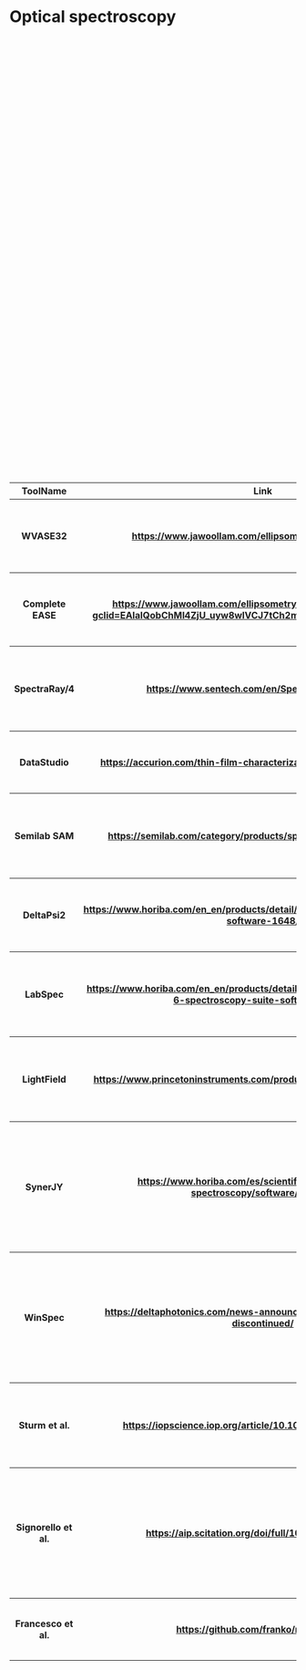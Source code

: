# Optical spectroscopy<br>
<table style="width:100%"><br>
<tr><br>
<th>ToolName</th><br>
<th>Link</th><br>
<th>License</th><br>
<th>Importance</th><br>
<th>Description</th><br>
<th>Category</th><br>
<th>Python?</th><br>
<th>Matlab?</th><br>
<th>R?</th><br>
<th>C/C++?</th><br>
<th>OtherLanguage?</th><br>
<th>VersionToStartWith</th><br>
<th>SupportedOS</th><br>
<th>MostImportantUserInterfaceStyle</th><br>
<th>Dependencies</th><br>
<th>Visualization</th><br>
</tr><br>
<tr><br>
<th>WVASE32</th><th><a href="https://www.jawoollam.com/ellipsometry-software/wvase " target="_top">https://www.jawoollam.com/ellipsometry-software/wvase </a></th><th>closed</th><th>1</th><th>Analysis and measurement tool for ellipsometers from J.A. Woollam</th><th>Acquisition, Analysis</th><th></th><th></th><th></th><th></th><th>?</th><th>n/a</th><th>Win</th><th>GUI</th><th>?</th><th>GUI</th></tr><br>
<tr><br>
<th>Complete EASE</th><th><a href="https://www.jawoollam.com/ellipsometry-software/completeease?gclid=EAIaIQobChMI4ZjU_uyw8wIVCJ7tCh2msgLuEAAYAyAAEgJfNPD_BwE " target="_top">https://www.jawoollam.com/ellipsometry-software/completeease?gclid=EAIaIQobChMI4ZjU_uyw8wIVCJ7tCh2msgLuEAAYAyAAEgJfNPD_BwE </a></th><th>closed</th><th>1</th><th>Analysis and measurement tool for ellipsometers from J.A. Woollam</th><th>Acquisition, Analysis</th><th></th><th></th><th></th><th></th><th>Java (no interface)</th><th>n/a</th><th>Win, Linux, MacOS ?</th><th>GUI</th><th>?</th><th>GUI</th></tr><br>
<tr><br>
<th>SpectraRay/4</th><th><a href="https://www.sentech.com/en/SpectraRay-4__2309/ " target="_top">https://www.sentech.com/en/SpectraRay-4__2309/ </a></th><th>closed</th><th>1</th><th>Analysis and measurement tool for ellipsometers from Sentech optics (Ellipometry)   </th><th>Acquisition, Analysis</th><th></th><th></th><th></th><th></th><th>?</th><th>n/a</th><th>Win</th><th>GUI</th><th>?</th><th>GUI</th></tr><br>
<tr><br>
<th>DataStudio</th><th><a href="https://accurion.com/thin-film-characterization/products/nanofilm-ep4 " target="_top">https://accurion.com/thin-film-characterization/products/nanofilm-ep4 </a></th><th>closed</th><th>1</th><th>nalysis and measurement tool for ellipsometers from Accurion</th><th>Acquisition, Analysis</th><th></th><th></th><th></th><th></th><th>LabView (but Python interface available)</th><th>n/a</th><th>Win</th><th>GUI</th><th>?</th><th>GUI</th></tr><br>
<tr><br>
<th>Semilab SAM</th><th><a href="https://semilab.com/category/products/spectroscopic-reflectometry " target="_top">https://semilab.com/category/products/spectroscopic-reflectometry </a></th><th>closed</th><th>1</th><th>Analysis and measurement tool for ellipsometers from Semilab optics (Ellipometry)</th><th>Acquisition, Analysis</th><th></th><th></th><th></th><th></th><th>?</th><th>n/a</th><th>Win</th><th>GUI</th><th>?</th><th>GUI</th></tr><br>
<tr><br>
<th>DeltaPsi2</th><th><a href="https://www.horiba.com/en_en/products/detail/action/show/Product/deltapsi2-software-1648/ " target="_top">https://www.horiba.com/en_en/products/detail/action/show/Product/deltapsi2-software-1648/ </a></th><th>closed</th><th>1</th><th>Analysis and measurement tool for ellipsometers from Horiba Jobin</th><th>Acquisition, Analysis</th><th></th><th></th><th></th><th></th><th>?</th><th>n/a</th><th>Win</th><th>GUI</th><th>?</th><th>GUI</th></tr><br>
<tr><br>
<th>LabSpec</th><th><a href="https://www.horiba.com/en_en/products/detail/action/show/Product/labspec-6-spectroscopy-suite-software-1843/ " target="_top">https://www.horiba.com/en_en/products/detail/action/show/Product/labspec-6-spectroscopy-suite-software-1843/ </a></th><th>closed</th><th>1</th><th>Aquisition and analysis tool for Rama setups from Horiba Jobin Yvon optics (Raman)</th><th>Acquisition, Analysis</th><th></th><th></th><th></th><th></th><th>?</th><th>n/a</th><th>Win</th><th>GUI</th><th>?</th><th>GUI</th></tr><br>
<tr><br>
<th>LightField</th><th><a href="https://www.princetoninstruments.com/products/software-family/lightfield" target="_top">https://www.princetoninstruments.com/products/software-family/lightfield</a></th><th>closed</th><th>1</th><th>Aquisition and analysis tool for CCDs and spectrometer from Princeton Instruments</th><th>Acquisition, Analysis</th><th></th><th></th><th></th><th></th><th>?</th><th>n/a</th><th>Win</th><th>GUI, Scripting</th><th>?</th><th>GUI</th></tr><br>
<tr><br>
<th>SynerJY</th><th><a href="https://www.horiba.com/es/scientific/products/optical-spectroscopy/software/synerjy/ " target="_top">https://www.horiba.com/es/scientific/products/optical-spectroscopy/software/synerjy/ </a></th><th>closed</th><th>2</th><th>Acquisition and analysis tool for CCDs and spectrometer from Horiba Jobin Yvon optics (PL, Reflection Transmission, Raman)</th><th>Acquisition, Analysis</th><th></th><th></th><th></th><th></th><th>?</th><th>n/a</th><th>Win</th><th>GUI</th><th>?</th><th>GUI</th></tr><br>
<tr><br>
<th>WinSpec</th><th><a href="https://deltaphotonics.com/news-announcements/winview-winspec-discontinued/ " target="_top">https://deltaphotonics.com/news-announcements/winview-winspec-discontinued/ </a></th><th>closed, discontinued</th><th>2</th><th>Aquisition and analysis tool for CCDs and spectrometer from Princeton Instruments optics (PL, Reflection Transmission, Raman)</th><th>Acquisition, Analysis</th><th></th><th></th><th></th><th></th><th>?</th><th>n/a</th><th>Win</th><th>GUI</th><th>?</th><th>GUI</th></tr><br>
<tr><br>
<th>Sturm et al.</th><th><a href="https://iopscience.iop.org/article/10.1088/1367-2630/ab99df " target="_top">https://iopscience.iop.org/article/10.1088/1367-2630/ab99df </a></th><th>n/a</th><th>3</th><th>Exemplar work how ellipsometry data are nowadays analyzed in the literature</th><th>Analysis</th><th></th><th></th><th></th><th></th><th>Julia, others</th><th>n/a</th><th>?</th><th>Scripting</th><th>?</th><th>?</th></tr><br>
<tr><br>
<th>Signorello et al.</th><th><a href="https://aip.scitation.org/doi/full/10.1063/1.4983573 " target="_top">https://aip.scitation.org/doi/full/10.1063/1.4983573 </a></th><th>n/a</th><th>3</th><th>Exemplar work how optical spectroscopy experiment can be controlled and analyzed using LabView software</th><th>Analysis</th><th></th><th></th><th></th><th></th><th>LabView</th><th>n/a</th><th>?</th><th>Scripting</th><th>?</th><th>?</th></tr><br>
<tr><br>
<th>Francesco et al.</th><th><a href="https://github.com/franko/regress-pro " target="_top">https://github.com/franko/regress-pro </a></th><th>open</th><th>3</th><th>Spectroscopic Ellipsometry and Reflectometry data analysis </th><th>Analysis</th><th></th><th></th><th></th><th>x</th><th></th><th>42e6da560256f5b5bb692295242254aac9e4739a</th><th>Linux</th><th>GUI, scripting</th><th>?</th><th>custom GUI</th></tr><br>
</table><br>
